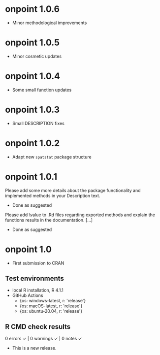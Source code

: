 # onpoint 1.0.6
* Minor methodological improvements

# onpoint 1.0.5
* Minor cosmetic updates

# onpoint 1.0.4
* Some small function updates

# onpoint 1.0.3
* Small DESCRIPTION fixes

# onpoint 1.0.2
* Adapt new `spatstat` package structure

# onpoint 1.0.1
Please add some more details about the package functionality and implemented methods in your Description text.

* Done as suggested

Please add \value to .Rd files regarding exported methods and explain the functions results in the documentation. [...]

* Done as suggested

# onpoint 1.0
* First submission to CRAN

## Test environments
* local R installation, R 4.1.1
* GitHub Actions
  * {os: windows-latest, r: 'release'}
  * {os: macOS-latest, r: 'release'}
  * {os: ubuntu-20.04, r: 'release'}

## R CMD check results

0 errors ✓ | 0 warnings ✓ | 0 notes ✓

* This is a new release.
